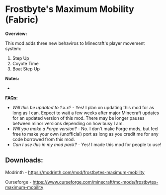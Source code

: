 # Frostbyte's Maximum Mobility (Fabric)

**Overview:**

This mod adds three new behaviros to Minecraft's player movement system:

1. Step Up
2. Coyote Time
3. Boat Step Up

**Notes:**

- 

**FAQs:**

- *Will this be updated to 1.x.x?* - Yes! I plan on updating this mod for as long as I can. Expect to wait a few weeks after major Minecraft updates for an updated version of this mod. There may be longer pauses between minor versions depending on how busy I am.
- *Will you make a Forge version?* - No. I don't make Forge mods, but feel free to make your own (unofficial) port as long as you credit me for any code borrowed from this mod.
- *Can I use this in my mod pack?* - Yes! I made this mod for people to use!

## Downloads:

Modrinth - https://modrinth.com/mod/frostbytes-maximum-mobility

Curseforge - https://www.curseforge.com/minecraft/mc-mods/frostbytes-maximum-mobility
